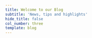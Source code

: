 ```yaml
---
title: Welcome to our Blog
subtitle: 'News, tips and highlights'
hide_title: false
col_number: three
template: blog
---
```


